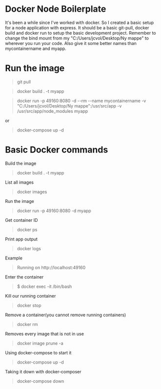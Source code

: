 # Docker Node Boilerplate

It's been a while since I've worked with docker. So I created a basic setup for a node application with express. 
It should be a basic git-pull, docker build and docker run to setup the basic development project. 
Remember to change the bind mount from my "C:/Users/jcvol/Desktop/Ny mappe" to wherever you run your code. Also give it some better names than mycontainername and myapp. 




# Run the image
> git pull

> docker build . -t myapp

> docker run -p 49160:8080 -d --rm --name mycontainername -v "C:/Users/jcvol/Desktop/Ny mappe":/usr/src/app -v /usr/src/app/node_modules  myapp 

or 

> docker-compose up -d



# Basic Docker commands

Build the image
> docker build . -t myapp

List all images
> docker images

Run the image
> docker run -p 49160:8080 -d myapp

Get container ID
> docker ps

Print app output
> docker logs <container id>

Example
> Running on http://localhost:49160

Enter the container
> $ docker exec -it <container id> /bin/bash

Kill our running container
> docker stop <container id>

Remove a container(you cannot remove running containers)
> docker rm <container id>

Removes every image that is not in use
> docker image prune -a

Using docker-compose to start it
> docker-compose up -d 

Taking it down with docker-composer
> docker-compose down

